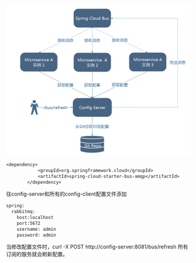 
![](assets/0b35bc2e.png)  
```
<dependency>
            <groupId>org.springframework.cloud</groupId>
            <artifactId>spring-cloud-starter-bus-amqp</artifactId>
        </dependency>
```

往config-server和所有的config-client配置文件添加
```
spring:
  rabbitmq:
    host:localhost
    port:5672
    username: admin
    password: admin
```
当修改配置文件时，curl -X POST http://config-server:8081/bus/refresh 所有订阅的服务就会刷新配置。
